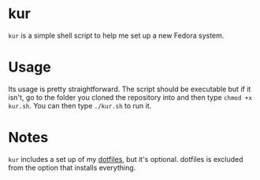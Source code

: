 # kur
`kur` is a simple shell script to help me set up a new Fedora system.

# Usage
Its usage is pretty straightforward. The script should be executable but if it isn't, go to the folder you cloned the repository into and then type `chmod +x kur.sh`. You can then type `./kur.sh` to run it.

# Notes
`kur` includes a set up of my [dotfiles](https://github.com/aloglu/dotfiles), but it's optional. dotfiles is excluded from the option that installs everything.